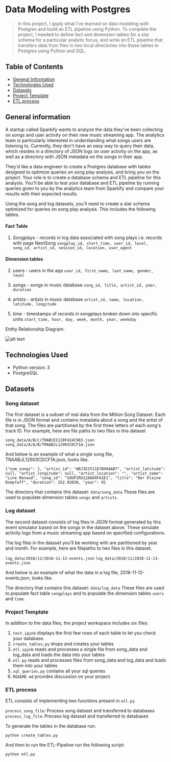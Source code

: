 # Data Modeling with Postgres
> In this project, I apply what I've learned on data modeling with Postgres and build an ETL pipeline using Python. To complete the project, I needed to define fact and dimension tables for a star schema for a particular analytic focus, and write an ETL pipeline that transfers data from files in two local directories into these tables in Postgres using Python and SQL.

## Table of Contents
* [General Information](#general-information)
* [Technologies Used](#technologies-used)
* [Datasets](#datasets)
* [Project Template](#project-template)
* [ETL process](#etl-process)


## General information

A startup called Sparkify wants to analyze the data they've been collecting on songs and user activity on their new music streaming app. The analytics team is particularly interested in understanding what songs users are listening to. Currently, they don't have an easy way to query their data, which resides in a directory of JSON logs on user activity on the app, as well as a directory with JSON metadata on the songs in their app.

They'd like a data engineer to create a Postgres database with tables designed to optimize queries on song play analysis, and bring you on the project. Your role is to create a database schema and ETL pipeline for this analysis. You'll be able to test your database and ETL pipeline by running queries given to you by the analytics team from Sparkify and compare your results with their expected results.

Using the song and log datasets, you'll need to create a star schema optimized for queries on song play analysis. This includes the following tables.

#### Fact Table
1. Songplays - records in log data associated with song plays i.e. records with page NextSong
```songplay_id, start_time, user_id, level, song_id, artist_id, session_id, location, user_agent```

#### Dimension tables 

2. users - users in the app
```user_id, first_name, last_name, gender, level```

2. songs - songs in music database
```song_id, title, artist_id, year, duration```

3. artists - artists in music database
```artist_id, name, location, latitude, longitude```

4. time - timestamps of records in songplays broken down into specific units
```start_time, hour, day, week, month, year, weekday```

Entity Relationship Diagram:

![alt text](https://user-images.githubusercontent.com/32474126/101626498-5b96bc80-3a1d-11eb-9e0f-7c7d59637323.png)

## Technologies Used

- Python version: 3
- PostgreSQL

## Datasets

### Song dataset

The first dataset is a subset of real data from the Million Song Dataset. Each file is in JSON format and contains metadata about a song and the artist of that song. The files are partitioned by the first three letters of each song's track ID. For example, here are file paths to two files in this dataset

```song_data/A/B/C/TRABCEI128F424C983.json```
```song_data/A/A/B/TRAABJL12903CDCF1A.json```

And below is an example of what a single song file, TRAABJL12903CDCF1A.json, looks like.

```{"num_songs": 1, "artist_id": "ARJIE2Y1187B994AB7", "artist_latitude": null, "artist_longitude": null, "artist_location": "", "artist_name": "Line Renaud", "song_id": "SOUPIRU12A6D4FA1E1", "title": "Der Kleine Dompfaff", "duration": 152.92036, "year": 0}```

The directory that contains this dataset: ```data/song_data```
These files are used to populate dimension tables ```songs``` and ```artists```.

### Log dataset

The second dataset consists of log files in JSON format generated by this event simulator based on the songs in the dataset above. These simulate activity logs from a music streaming app based on specified configurations.

The log files in the dataset you'll be working with are partitioned by year and month. For example, here are filepaths to two files in this dataset.

```log_data/2018/11/2018-11-12-events.json```
```log_data/2018/11/2018-11-13-events.json```

And below is an example of what the data in a log file, 2018-11-12-events.json, looks like.

The directory that contains this dataset: ```data/log_data```
These files are used to populate fact table ```songplays``` and to populate the dimension tables ```users``` and ```time```.


### Project Template

In addition to the data files, the project workspace includes six files:

1. ```test.ipynb``` displays the first few rows of each table to let you check your database.
2. ```create_tables.py``` drops and creates your tables
3. ```etl.ipynb``` reads and processes a single file from song_data and log_data and loads the data into your tables
4. ```etl.py``` reads and processes files from song_data and log_data and loads them into your tables
5. ```sql_queries.py``` contains all your sql queries
6. ```README.md``` provides discussion on your project.


### ETL process

ETL consists of implementing two functions present in ```etl.py```

```process_song_file```: Process song dataset and transferred to databases
```process_log_file```: Process log dataset and transferred to databases

To generate the tables in the database run:

```python create_tables.py```

And then to run the ETL-Pipeline run the following script:

```python etl.py```